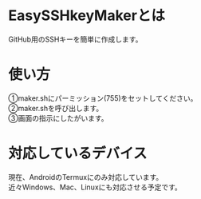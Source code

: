 # EasySSHkeyMakerとは
GitHub用のSSHキーを簡単に作成します。
# 使い方
①maker.shにパーミッション(755)をセットしてください。  
②maker.shを呼び出します。  
③画面の指示にしたがいます。
# 対応しているデバイス
現在、AndroidのTermuxにのみ対応しています。  
近々Windows、Mac、Linuxにも対応させる予定です。
